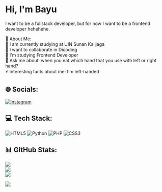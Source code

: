 <h1>Hi, I'm Bayu</h1>
<p>I want to be a fullstack developer, but for now I want to be a frontend developer hehehehe.</p>
💫 About Me:<br>
🔭 I am currently studying at UIN Sunan Kalijaga<br>👯 I want to collaborate in Dicoding<br>🌱 I'm studying Frontend Developer<br>💬 Ask me about: when you eat which hand that you use with left or right hand?<br>⚡ Interesting facts about me: I'm left-handed

## 🌐 Socials:
[![Instagram](https://img.shields.io/badge/Instagram-%23E4405F.svg?logo=Instagram&logoColor=white)](https://instagram.com/wjcbayy) 

## 💻 Tech Stack:
![HTML5](https://img.shields.io/badge/html5-%23E34F26.svg?style=flat&logo=html5&logoColor=white) 
![Python](https://img.shields.io/badge/python-3670A0?style=flat&logo=python&logoColor=ffdd54) 
![PHP](https://img.shields.io/badge/php-%23777BB4.svg?style=flat&logo=php&logoColor=white) 
![CSS3](https://img.shields.io/badge/css3-%231572B6.svg?style=flat&logo=css3&logoColor=white) 


## 📊 GitHub Stats:
![](https://github-readme-stats.vercel.app/api?username=Wissasono11&theme=radical&hide_border=false&include_all_commits=true&count_private=true)<br/>
![](https://github-readme-streak-stats.herokuapp.com/?user=Wissasono11&theme=radical&hide_border=false)<br/>
![](https://github-readme-stats.vercel.app/api/top-langs/?username=Wissasono11&theme=radical&hide_border=false&include_all_commits=true&count_private=true&layout=compact)

[![](https://visitcount.itsvg.in/api?id=Wissasono11&icon=3&color=0)](https://visitcount.itsvg.in)
